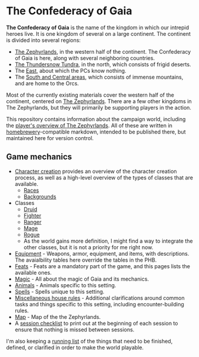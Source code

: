 # The Confederacy of Gaia

**The Confederacy of Gaia** is the name of the kingdom in which our intrepid heroes live.  It is one kingdom of several on a large continent.  The continent is divided into several regions:

* [The Zephyrlands](zephyrlands.md), in the western half of the continent.  The Confederacy of Gaia is here, along with several neighboring countries.
* [The Thundersnow Tundra](thundersnow-tundra.md), in the north, which consists of frigid deserts.
* The [East](east.md), about which the PCs know nothing.
* The [South and Central areas](central.md), which consists of immense mountains, and are home to the Orcs.

Most of the currently existing materials cover the western half of the continent, centered on [The Zephyrlands](zephyrlands.md).  There are a few other kingdoms in The Zephyrlands, but they will primarily be supporting players in the action.

This repository contains information about the campaign world, including the [player's overview of The Zephyrlands](zephyrlands.md).  All of these are written in [homebrewery](http://homebrewery.naturalcrit.com/)-compatible markdown, intended to be published there, but maintained here for version control.

## Game mechanics

* [Character creation](character-creation.md) provides an overview of the character creation process, as well as a high-level overview of the types of classes that are available.
  * [Races](races.md)
  * [Backgrounds](backgrounds.md)
* Classes
  * [Druid](druid.md)
  * [Fighter](fighter.md)
  * [Ranger](ranger.md)
  * [Mage](mage.md)
  * [Rogue](rogue.md)
  * As the world gains more definition, I might find a way to integrate the other classes, but it is not a priority for me right now.
* [Equipment](equipment.md) - Weapons, armor, equipment, and items, with descriptions.  The avaialbility tables here override the tables in the PHB.
* [Feats](feats.md) - Feats are a mandatory part of the game, and this pages lists the available ones.
* [Magic](magic.md) - All about the magic of Gaia and its mechanics.
* [Animals](animals.md) - Animals specific to this setting.
* [Spells](spells.md) - Spells unique to this setting.
* [Miscellaneous house rules](house-rules.md) - Additional clarifications around common tasks and things specific to this setting, including encounter-building rules.
* [Map](map.md) - Map of the the Zephyrlands.
* A [session checklist](session-checklist.md) to print out at the beginning of each session to ensure that nothing is missed between sessions.


I'm also keeping a [running list](TODO.md) of the things that need to be finished, defined, or clarified in order to make the world playable.
